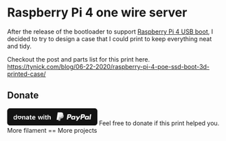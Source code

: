 # Raspberry Pi 4 one wire server
After the release of the bootloader to support [Raspberry Pi 4 USB boot](https://tynick.com/blog/05-22-2020/raspberry-pi-4-boot-from-usb/ "Raspberry Pi SSD Boot on tynick.com"), I decided to try to design a case that I could print to keep everything neat and tidy. 

Checkout the post and parts list for this print here.
https://tynick.com/blog/06-22-2020/raspberry-pi-4-poe-ssd-boot-3d-printed-case/

## Donate
<a href="https://paypal.me/tynick/"><img src="dark.svg" height="40"></a>
Feel free to donate if this print helped you. More filament == More projects
